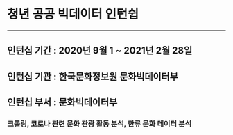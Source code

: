 # 청년 공공 빅데이터 인턴쉽
***

## 인턴십 기간 : 2020년 9월 1 ~ 2021년 2월 28일
## 인턴십 기관 : 한국문화정보원 문화빅데이터부
## 인턴십 부서 : 문화빅데이터부

### 크롤링, 코로나 관련 문화 관광 활동 분석, 한류 문화 데이터 분석 
